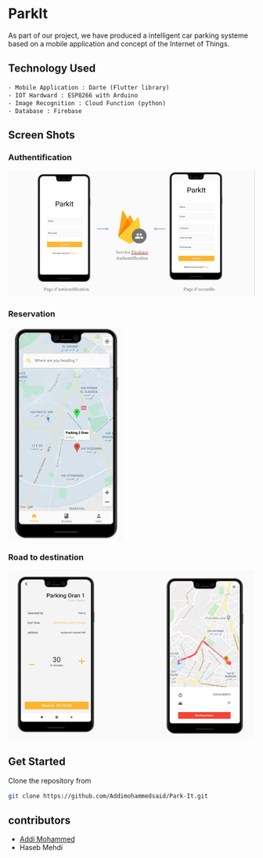 # ParkIt
As part of our project, we have produced a intelligent car parking systeme based on a mobile application and concept of the Internet of Things.


## Technology Used
```
- Mobile Application : Darte (Flutter library)
- IOT Hardward : ESP8266 with Arduino
- Image Recognition : Cloud Function (python)
- Database : Firebase
```

## Screen Shots

### Authentification
<img src="./Capture%20d’écran%202021-03-15%20221336.png">

### Reservation
<img src="./Capture d’écran 2021-03-15 221421.png">

### Road to destination
<img src="./Capture d’écran 2021-03-15 221450.png">

## Get Started

Clone the repository from 

 ````bash
git clone https://github.com/Addimohammedsaid/Park-It.git
 ````

## contributors

 - [Addi Mohammed](https://github.com/Addimohammedsaid)
 - Haseb Mehdi
